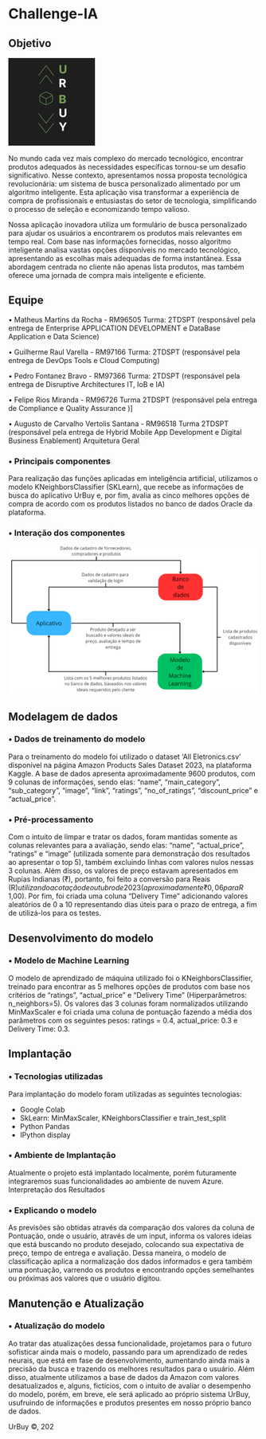 # Challenge-IA
## Objetivo

![ LOGO ](img/UrBuyLogo.jpeg)

No mundo cada vez mais complexo do mercado tecnológico, encontrar produtos adequados às 
necessidades específicas tornou-se um desafio significativo. Nesse contexto, apresentamos 
nossa proposta tecnológica revolucionária: um sistema de busca personalizado alimentado por 
um algoritmo inteligente. Esta aplicação visa transformar a experiência de compra de 
profissionais e entusiastas do setor de tecnologia, simplificando o processo de seleção e 
economizando tempo valioso.

Nossa aplicação inovadora utiliza um formulário de busca personalizado para ajudar os usuários 
a encontrarem os produtos mais relevantes em tempo real. Com base nas informações 
fornecidas, nosso algoritmo inteligente analisa vastas opções disponíveis no mercado 
tecnológico, apresentando as escolhas mais adequadas de forma instantânea. Essa abordagem 
centrada no cliente não apenas lista produtos, mas também oferece uma jornada de compra 
mais inteligente e eficiente.

## Equipe

• Matheus Martins da Rocha - RM96505 Turma: 2TDSPT (responsável pela entrega de 
Enterprise APPLICATION DEVELOPMENT e DataBase Application e Data Science)

• Guilherme Raul Varella - RM97166 Turma: 2TDSPT (responsável pela entrega de DevOps 
Tools e Cloud Computing)

• Pedro Fontanez Bravo - RM97366 Turma: 2TDSPT (responsável pela entrega de 
Disruptive Architectures IT, IoB e IA)

• Felipe Rios Miranda - RM96726 Turma 2TDSPT (responsável pela entrega de Compliance 
e Quality Assurance )]

• Augusto de Carvalho Vertolis Santana - RM96518 Turma 2TDSPT (responsável pela 
entrega de Hybrid Mobile App Development e Digital Business Enablement)
Arquitetura Geral

### • Principais componentes

Para realização das funções aplicadas em inteligência artificial, utilizamos o modelo
KNeighborsClassifier (SKLearn), que recebe as informações de busca do aplicativo UrBuy e, por
fim, avalia as cinco melhores opções de compra de acordo com os produtos listados no banco 
de dados Oracle da plataforma.

### • Interação dos componentes

![ INTERAÇAOCOMPONENTES ](img/InteraçãoComponentesUrBuy.png)

## Modelagem de dados

### • Dados de treinamento do modelo

Para o treinamento do modelo foi utilizado o dataset ‘All Eletronics.csv’ disponível na página
Amazon Products Sales Dataset 2023, na plataforma Kaggle. A base de dados apresenta 
aproximadamente 9600 produtos, com 9 colunas de informações, sendo elas: “name”, 
“main_category”, “sub_category”, “image”, “link”, “ratings”, “no_of_ratings”, “discount_price”
e “actual_price”.

### • Pré-processamento

Com o intuito de limpar e tratar os dados, foram mantidas somente as colunas relevantes para 
a avaliação, sendo elas: “name”, “actual_price”, “ratings” e “image” (utilizada somente para 
demonstração dos resultados ao apresentar o top 5), também excluindo linhas com valores 
nulos nessas 3 colunas. Além disso, os valores de preço estavam apresentados em Rupias 
Indianas (₹), portanto, foi feito a conversão para Reais (R$) utilizando a cotação de outubro de 
2023 (aproximadamente ₹ 0,06 para R$ 1,00). Por fim, foi criada uma coluna “Delivery Time”
adicionando valores aleatórios de 0 a 10 representando dias úteis para o prazo de entrega, a fim 
de utilizá-los para os testes.

## Desenvolvimento do modelo

### • Modelo de Machine Learning

O modelo de aprendizado de máquina utilizado foi o KNeighborsClassifier, treinado para
encontrar as 5 melhores opções de produtos com base nos critérios de “ratings”, “actual_price”
e “Delivery Time” (Hiperparâmetros: n_neighbors=5). Os valores das 3 colunas foram 
normalizados utilizando MinMaxScaler e foi criada uma coluna de pontuação fazendo a média 
dos parâmetros com os seguintes pesos: ratings = 0.4, actual_price: 0.3 e Delivery Time: 0.3.

## Implantação

### • Tecnologias utilizadas

Para implantação do modelo foram utilizadas as seguintes tecnologias:
- Google Colab
- SkLearn: MinMaxScaler, KNeighborsClassifier e train_test_split
- Python Pandas
- IPython display

### • Ambiente de Implantação

Atualmente o projeto está implantado localmente, porém futuramente integraremos suas 
funcionalidades ao ambiente de nuvem Azure.
Interpretação dos Resultados

### • Explicando o modelo

As previsões são obtidas através da comparação dos valores da coluna de Pontuação, onde o 
usuário, através de um input, informa os valores ideias que está buscando no produto desejado, 
colocando sua expectativa de preço, tempo de entrega e avaliação. Dessa maneira, o modelo de 
classificação aplica a normalização dos dados informados e gera também uma pontuação, 
varrendo os produtos e encontrando opções semelhantes ou próximas aos valores que o usuário 
digitou.

## Manutenção e Atualização

### • Atualização do modelo

Ao tratar das atualizações dessa funcionalidade, projetamos para o futuro sofisticar ainda mais 
o modelo, passando para um aprendizado de redes neurais, que está em fase de 
desenvolvimento, aumentando ainda mais a precisão da busca e trazendo os melhores 
resultados para o usuário. Além disso, atualmente utilizamos a base de dados da Amazon com 
valores desatualizados e, alguns, fictícios, com o intuito de avaliar o desempenho do modelo, 
porém, em breve, ele será aplicado ao próprio sistema UrBuy, usufruindo de informações e 
produtos presentes em nosso próprio banco de dados.

UrBuy ©, 202
